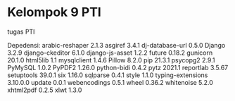 # Kelompok 9 PTI
tugas PTI


Depedensi:
arabic-reshaper   2.1.3
asgiref           3.4.1
dj-database-url   0.5.0
Django            3.2.9
django-ckeditor   6.1.0
django-js-asset   1.2.2
future            0.18.2
gunicorn          20.1.0
html5lib          1.1
mysqlclient       1.4.6
Pillow            8.2.0
pip               21.3.1
psycopg2          2.9.1
PyMySQL           1.0.2
PyPDF2            1.26.0
python-bidi       0.4.2
pytz              2021.1
reportlab         3.5.67
setuptools        39.0.1
six               1.16.0
sqlparse          0.4.1
style             1.1.0
typing-extensions 3.10.0.0
update            0.0.1
webencodings      0.5.1
wheel             0.36.2
whitenoise        5.2.0
xhtml2pdf         0.2.5
xlwt              1.3.0

